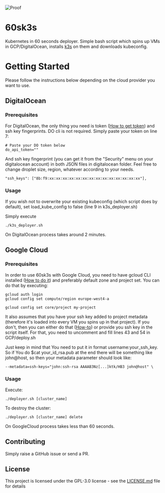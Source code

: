 ![Proof](proof.png)

# 60sk3s

Kubernetes in 60 seconds deployer. Simple bash script which spins up VMs in GCP/DigitalOcean, installs [k3s](https://k3s.io/) on them and downloads kubeconfig.


# Getting Started

Please follow the instructions below depending on the cloud provider you want to use.

## DigitalOcean
### Prerequisites

For DigitalOcean, the only thing you need is token ([How to get token](https://www.digitalocean.com/docs/api/create-personal-access-token/)) and ssh key fingerprints. DO cli is not required. Simply paste your token on line 7:

```
# Paste your DO token below
do_api_token=""
```
And ssh key fingerprint (you can get it from the "Security" menu on your digitalocean account) in both JSON files in digitalocean folder. Feel free to change droplet size, region, whatever according to your needs.

```
"ssh_keys": ["8b:f9:xx:xx:xx:xx:xx:xx:xx:xx:xx:xx:xx:xx:xx:xx"],
```

### Usage

If you wish not to overwrite your existing kubeconfig (which script does by default), set load_kube_config to false (line 9 in k3s_deployer.sh)

Simply execute

```
./k3s_deployer.sh
```

On DigitalOcean process takes around 2 minutes.

## Google Cloud
### Prerequisites

In order to use 60sk3s with Google Cloud, you need to have gcloud CLI installed ([How to do it](https://cloud.google.com/sdk/docs/quickstarts)) and preferably default zone and project set. You can do that by executing:

```
gcloud auth login
gcloud config set compute/region europe-west4-a

gcloud config set core/project my-project
```
It also assumes that you have your ssh key added to project metadata (therefore it's loaded into every VM you spins up in that project). If you don't, then you can either do that ([How-to](https://cloud.google.com/compute/docs/instances/adding-removing-ssh-keys)) or provide you ssh key in the script itself. For that, you need to uncomment and fill lines 43 and 54 in GCP/deploy.sh

Just keep in mind that You need to put it in format username:your_ssh_key. So if You do $cat your_id_rsa.pub at the end there will be something like john@host, so then your metadata parameter should look like:

```
--metadata=ssh-keys="john:ssh-rsa AAAAB3Nz[...]ktk/HB3 john@host" \
```

### Usage

Execute:

```
./deployer.sh [cluster_name]
```

To destroy the cluster:

```
./deployer.sh [cluster_name] delete
```


On GoogleCloud process takes less than 60 seconds.


## Contributing

Simply raise a GitHub issue or send a PR.

## License

This project is licensed under the GPL-3.0 license - see the [LICENSE.md](LICENSE.md) file for details
